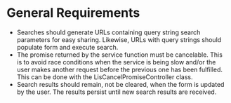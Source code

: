 # General Requirements
  
- Searches should generate URLs containing query string search parameters for easy sharing. Likewise, URLs with query strings should populate form and execute search.
- The promise returned by the service function must be cancelable. This is to avoid race conditions when the service is being slow and/or the user makes another request before the previous one has been fulfilled. This can be done with the LisCancelPromiseController class.
- Search results should remain, not be cleared, when the form is updated by the user. The results persist until new search results are received.
